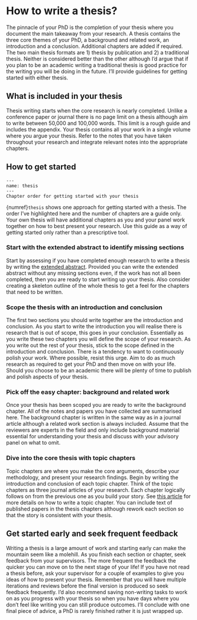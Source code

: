 # How to write a thesis?
 
The pinnacle of your PhD is the completion of your thesis where you document the main takeaway from your research. A thesis contains the three core themes of your PhD, a background and related work, an introduction and a conclusion. Additional chapters are added if required. The two main thesis formats are 1) thesis by publication and 2) a traditional thesis. Neither is considered better than the other although I’d argue that if you plan to be an academic writing a traditional thesis is good practice for the writing you will be doing in the future. I’ll provide guidelines for getting started with either thesis. 

## What is included in your thesis
Thesis writing starts when the core research is nearly completed. Unlike a conference paper or journal there is no page limit on a thesis although aim to write between 50,000 and 100,000 words. This limit is a rough guide and includes the appendix. Your thesis contains all your work in a single volume where you argue your thesis. Refer to the notes that you have taken throughout your research and integrate relevant notes into the appropriate chapters. 

## How to get started

```{figure} ./figures/thesis.png
---
name: thesis
---
Chapter order for getting started with your thesis
```

{numref}`thesis` shows one approach for getting started with a thesis. The order I’ve highlighted here and the number of chapters are a guide only. Your own thesis will have additional chapters as you and your panel work together on how to best present your research. Use this guide as a way of getting started only rather than a prescriptive tool. 

### Start with the extended abstract to identify missing sections

Start by assessing if you have completed enough research to write a thesis by writing the [extended abstract](./how-to-write-an-extended-abstract).  Provided you can write the extended abstract without any missing sections even, if the work has not all been completed, then you are ready to start writing up your thesis. Also consider creating a skeleton outline of the whole thesis to get a feel for the chapters that need to be written. 

### Scope the thesis with an introduction and conclusion 

The first two sections you should write together are the introduction and conclusion. As you start to write the introduction you will realise there is research that is out of scope, this goes in your conclusion. Essentially as you write these two chapters you will define the scope of your research. As you write out the rest of your thesis, stick to the scope defined in the introduction and conclusion. There is a tendency to want to continuously polish your work. Where possible, resist this urge. Aim to do as much research as required to get your PhD and then move on with your life. Should you choose to be an academic there will be plenty of time to publish and polish aspects of your thesis. 

### Pick off the easy chapter: background and related work

Once your thesis has been scoped you are ready to write the background chapter. All of the notes and papers you have collected are summarised here. The background chapter is written in the same way as in a journal article although a related work section is always included. Assume that the reviewers are experts in the field and only include background material essential for understanding your thesis and discuss with your advisory panel on what to omit. 

### Dive into the core thesis with topic chapters

Topic chapters are where you make the core arguments, describe your methodology, and present your research findings. Begin by writing the introduction and conclusion of each topic chapter. Think of the topic chapters as three journal articles of your research. Each chapter logically follows on from the previous one as you build your story. See [this article](./how-to-thesis-topic) for more details on how to write a topic chapter. You can include text of published papers in the thesis chapters although rework each section so that the story is consistent with your thesis. 

## Get started early and seek frequent feedback 
Writing a thesis is a large amount of work and starting early can make the mountain seem like a molehill. As you finish each section or chapter, seek feedback from your supervisors. The more frequent the feedback the quicker you can move on to the next stage of your life! If you have not read a thesis before, ask your supervisor for a couple of examples to give you ideas of how to present your thesis. Remember that you will have multiple iterations and reviews before the final version is produced so seek feedback frequently. I’d also recommend saving non-writing tasks to work on as you progress with your thesis so when you have days where you don’t feel like writing you can still produce outcomes. I’ll conclude with one final piece of advice, a PhD is rarely finished rather it is just wrapped up. 
